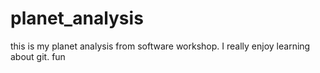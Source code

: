 # planet_analysis
this is my planet analysis from software workshop. 
I really enjoy learning about git.
fun 
